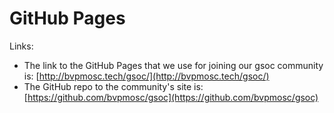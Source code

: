 # GitHub Pages

Links:
- The link to the GitHub Pages that we use for joining our gsoc community is: [http://bvpmosc.tech/gsoc/](http://bvpmosc.tech/gsoc/)
- The GitHub repo to the community's site is: [https://github.com/bvpmosc/gsoc](https://github.com/bvpmosc/gsoc)
